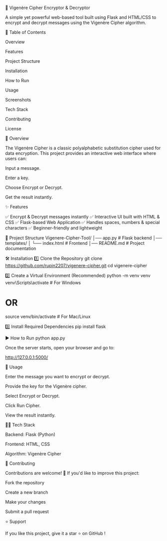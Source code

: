🔐 Vigenère Cipher Encryptor & Decryptor






A simple yet powerful web-based tool built using Flask and HTML/CSS to encrypt and decrypt messages using the Vigenère Cipher algorithm.

📌 Table of Contents

Overview

Features

Project Structure

Installation

How to Run

Usage

Screenshots

Tech Stack

Contributing

License

🚀 Overview

The Vigenère Cipher is a classic polyalphabetic substitution cipher used for data encryption.
This project provides an interactive web interface where users can:

Input a message.

Enter a key.

Choose Encrypt or Decrypt.

Get the result instantly.

✨ Features

✅ Encrypt & Decrypt messages instantly
✅ Interactive UI built with HTML & CSS
✅ Flask-based Web Application
✅ Handles spaces, numbers & special characters
✅ Beginner-friendly and lightweight

📂 Project Structure
Vigenere-Cipher-Tool/
│── app.py                 # Flask backend
│── templates/
│    └── index.html        # Frontend
│── README.md              # Project documentation

🛠 Installation
1️⃣ Clone the Repository
git clone https://github.com/rupin2207/vigenere-cipher.git
cd vigenere-cipher

2️⃣ Create a Virtual Environment (Recommended)
python -m venv venv
venv\Scripts\activate   # For Windows
# OR
source venv/bin/activate  # For Mac/Linux

3️⃣ Install Required Dependencies
pip install flask

▶️ How to Run
python app.py


Once the server starts, open your browser and go to:

http://127.0.0.1:5000/

🧩 Usage

Enter the message you want to encrypt or decrypt.

Provide the key for the Vigenère cipher.

Select Encrypt or Decrypt.

Click Run Cipher.

View the result instantly.

	
🧑‍💻 Tech Stack

Backend: Flask (Python)

Frontend: HTML, CSS

Algorithm: Vigenère Cipher

🤝 Contributing

Contributions are welcome! 🎉
If you'd like to improve this project:

Fork the repository

Create a new branch

Make your changes

Submit a pull request



⭐ Support

If you like this project, give it a star ⭐ on GitHub
!
